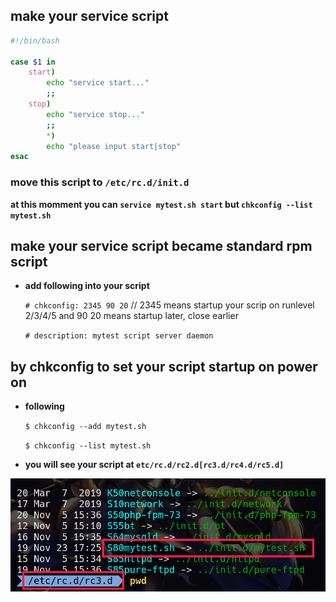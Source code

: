 ## make your service script

```sh
#!/bin/bash

case $1 in
    start)
        echo "service start..."
        ;;
    stop)
        echo "service stop..."
        ;;
        *)
        echo "please input start|stop"
esac
```
### move this script to `/etc/rc.d/init.d`

**at this momment you can `service mytest.sh start` but `chkconfig --list mytest.sh`**

## make your service script became standard rpm script

- **add following into your script**  

    `# chkconfig: 2345 90 20` // 2345 means startup your scrip on runlevel 2/3/4/5 and 90 20 means startup later, close earlier

    `# description: mytest script server daemon`

## by chkconfig to set your script startup on power on
 
- **following** 

    `$ chkconfig --add mytest.sh`

    `$ chkconfig --list mytest.sh`    

- **you will see your script at `etc/rc.d/rc2.d[rc3.d/rc4.d/rc5.d]`** 

![service](service.png) 


